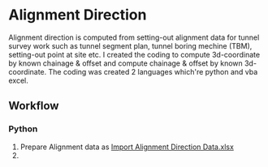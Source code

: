 # Alignment Direction
Alignment direction is computed from setting-out alignment data for tunnel survey work such as tunnel segment plan, tunnel boring mechine (TBM), setting-out point at site etc. I created the coding to compute 3d-coordinate by known chainage &amp; offset and compute chainage &amp; offset by known 3d-coordinate. The coding was created 2 languages which're python and vba excel.

## Workflow
### Python
  1. Prepare Alignment data as [Import Alignment Direction Data.xlsx](https://github.com/suben-mk/Alignment-Direction-for-Metro-Line/blob/main/Python/Import%20Data/Import%20Alignment%20Direction%20Data.xlsx)
  2. 

